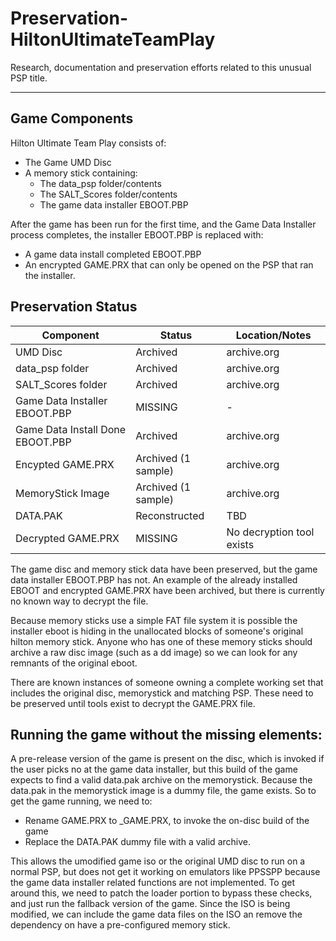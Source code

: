 # Preservation-HiltonUltimateTeamPlay
Research, documentation and preservation efforts related to this unusual PSP title.

------

## Game Components
Hilton Ultimate Team Play consists of:
  - The Game UMD Disc
  - A memory stick containing:
    - The data_psp folder/contents
    - The SALT_Scores folder/contents
    - The game data installer EBOOT.PBP

After the game has been run for the first time, and the Game Data Installer process completes, the installer EBOOT.PBP is replaced with:
  - A game data install completed EBOOT.PBP
  - An encrypted GAME.PRX that can only be opened on the PSP that ran the installer.

## Preservation Status
|Component|Status|Location/Notes|
|---------|------|--------|
|UMD Disc       |Archived|archive.org|
|data_psp folder|Archived|archive.org|
|SALT_Scores folder|Archived|archive.org|
|Game Data Installer EBOOT.PBP|MISSING|-|
|Game Data Install Done EBOOT.PBP|Archived|archive.org|
|Encypted GAME.PRX|Archived (1 sample)|archive.org|
|MemoryStick Image|Archived (1 sample)|archive.org|
|DATA.PAK|Reconstructed| TBD |
|Decrypted GAME.PRX|MISSING|No decryption tool exists|


The game disc and memory stick data have been preserved, but the game data installer EBOOT.PBP has not.  An example of the already installed EBOOT and encrypted GAME.PRX have been archived, but there is currently no known way to decrypt the file.

Because memory sticks use a simple FAT file system it is possible the installer eboot is hiding in the unallocated blocks of someone's original hilton memory stick.  Anyone who has one of these memory sticks should archive a raw disc image (such as a dd image) so we can look for any remnants of the original eboot.

There are known instances of someone owning a complete working set that includes the original disc, memorystick and matching PSP.  These need to be preserved until tools exist to decrypt the GAME.PRX file.

## Running the game without the missing elements:
A pre-release version of the game is present on the disc, which is invoked if the user picks no at the game data installer, but this build of the game expects to find a valid data.pak archive on the memorystick.  Because the data.pak in the memorystick image is a dummy file, the game exists.  So to get the game running, we need to:
  - Rename GAME.PRX to _GAME.PRX, to invoke the on-disc build of the game
  - Replace the DATA.PAK dummy file with a valid archive.

This allows the umodified game iso or the original UMD disc to run on a normal PSP, but does not get it working on emulators like PPSSPP because the game data installer related functions are not implemented.  To get around this, we need to patch the loader portion to bypass these checks, and just run the fallback version of the game.  Since the ISO is being modified, we can include the game data files on the ISO an remove the dependency on have a pre-configured memory stick.
